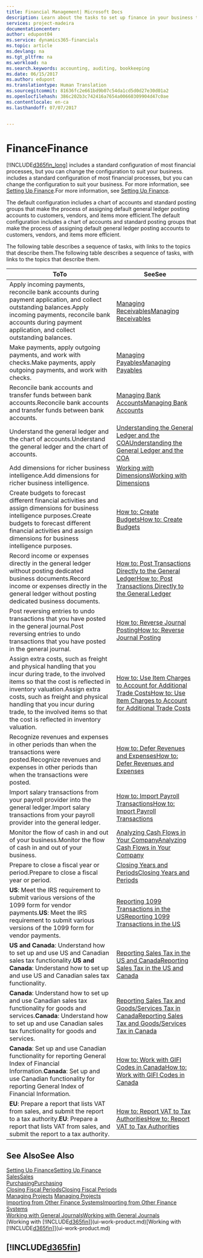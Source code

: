 ```yaml
---
title: Financial Management| Microsoft Docs
description: Learn about the tasks to set up finance in your business to suit all your accounting, auditing, or bookkeeping needs.
services: project-madeira
documentationcenter: 
author: edupont04
ms.service: dynamics365-financials
ms.topic: article
ms.devlang: na
ms.tgt_pltfrm: na
ms.workload: na
ms.search.keywords: accounting, auditing, bookkeeping
ms.date: 06/15/2017
ms.author: edupont
ms.translationtype: Human Translation
ms.sourcegitcommit: 81636fc2e661bd9b07c54da1cd5d0d27e30d01a2
ms.openlocfilehash: 386c202b3c742416a7654a00660309904d47c0ae
ms.contentlocale: en-ca
ms.lasthandoff: 07/07/2017


---
```

# <a name="finance"></a><span data-ttu-id="ac4c8-103">Finance</span><span class="sxs-lookup"><span data-stu-id="ac4c8-103">Finance</span></span>
[!INCLUDE[d365fin_long](includes/d365fin_long_md.md)]<span data-ttu-id="ac4c8-104"> includes a standard configuration of most financial processes, but you can change the configuration to suit your business.</span><span class="sxs-lookup"><span data-stu-id="ac4c8-104"> includes a standard configuration of most financial processes, but you can change the configuration to suit your business.</span></span> <span data-ttu-id="ac4c8-105">For more information, see [Setting Up Finance](finance-setup-finance.md).</span><span class="sxs-lookup"><span data-stu-id="ac4c8-105">For more information, see [Setting Up Finance](finance-setup-finance.md).</span></span>

<span data-ttu-id="ac4c8-106">The default configuration includes a chart of accounts and standard posting groups that make the process of assigning default general ledger posting accounts to customers, vendors, and items more efficient.</span><span class="sxs-lookup"><span data-stu-id="ac4c8-106">The default configuration includes a chart of accounts and standard posting groups that make the process of assigning default general ledger posting accounts to customers, vendors, and items more efficient.</span></span>  

<span data-ttu-id="ac4c8-107">The following table describes a sequence of tasks, with links to the topics that describe them.</span><span class="sxs-lookup"><span data-stu-id="ac4c8-107">The following table describes a sequence of tasks, with links to the topics that describe them.</span></span>  

| <span data-ttu-id="ac4c8-108">To</span><span class="sxs-lookup"><span data-stu-id="ac4c8-108">To</span></span> | <span data-ttu-id="ac4c8-109">See</span><span class="sxs-lookup"><span data-stu-id="ac4c8-109">See</span></span> |
| --- | --- |
| <span data-ttu-id="ac4c8-110">Apply incoming payments, reconcile bank accounts during payment application, and collect outstanding balances.</span><span class="sxs-lookup"><span data-stu-id="ac4c8-110">Apply incoming payments, reconcile bank accounts during payment application, and collect outstanding balances.</span></span> |[<span data-ttu-id="ac4c8-111">Managing Receivables</span><span class="sxs-lookup"><span data-stu-id="ac4c8-111">Managing Receivables</span></span>](receivables-manage-receivables.md) |
| <span data-ttu-id="ac4c8-112">Make payments, apply outgoing payments, and work with checks.</span><span class="sxs-lookup"><span data-stu-id="ac4c8-112">Make payments, apply outgoing payments, and work with checks.</span></span> |[<span data-ttu-id="ac4c8-113">Managing Payables</span><span class="sxs-lookup"><span data-stu-id="ac4c8-113">Managing Payables</span></span>](payables-manage-payables.md) |
| <span data-ttu-id="ac4c8-114">Reconcile bank accounts and transfer funds between bank accounts.</span><span class="sxs-lookup"><span data-stu-id="ac4c8-114">Reconcile bank accounts and transfer funds between bank accounts.</span></span> |[<span data-ttu-id="ac4c8-115">Managing Bank Accounts</span><span class="sxs-lookup"><span data-stu-id="ac4c8-115">Managing Bank Accounts</span></span>](bank-manage-bank-accounts.md) |
| <span data-ttu-id="ac4c8-116">Understand the general ledger and the chart of accounts.</span><span class="sxs-lookup"><span data-stu-id="ac4c8-116">Understand the general ledger and the chart of accounts.</span></span> |[<span data-ttu-id="ac4c8-117">Understanding the General Ledger and the COA</span><span class="sxs-lookup"><span data-stu-id="ac4c8-117">Understanding the General Ledger and the COA</span></span>](finance-general-ledger.md) |
| <span data-ttu-id="ac4c8-118">Add dimensions for richer business intelligence.</span><span class="sxs-lookup"><span data-stu-id="ac4c8-118">Add dimensions for richer business intelligence.</span></span> |[<span data-ttu-id="ac4c8-119">Working with Dimensions</span><span class="sxs-lookup"><span data-stu-id="ac4c8-119">Working with Dimensions</span></span>](finance-dimensions.md) |
| <span data-ttu-id="ac4c8-120">Create budgets to forecast different financial activities and assign dimensions for business intelligence purposes.</span><span class="sxs-lookup"><span data-stu-id="ac4c8-120">Create budgets to forecast different financial activities and assign dimensions for business intelligence purposes.</span></span> |[<span data-ttu-id="ac4c8-121">How to: Create Budgets</span><span class="sxs-lookup"><span data-stu-id="ac4c8-121">How to: Create Budgets</span></span>](finance-how-create-budgets.md) |
|<span data-ttu-id="ac4c8-122">Record income or expenses directly in the general ledger without posting dedicated business documents.</span><span class="sxs-lookup"><span data-stu-id="ac4c8-122">Record income or expenses directly in the general ledger without posting dedicated business documents.</span></span>|[<span data-ttu-id="ac4c8-123">How to: Post Transactions Directly to the General Ledger</span><span class="sxs-lookup"><span data-stu-id="ac4c8-123">How to: Post Transactions Directly to the General Ledger</span></span>](finance-how-post-transactions-directly.md)|
|<span data-ttu-id="ac4c8-124">Post reversing entries to undo transactions that you have posted in the general journal.</span><span class="sxs-lookup"><span data-stu-id="ac4c8-124">Post reversing entries to undo transactions that you have posted in the general journal.</span></span> |[<span data-ttu-id="ac4c8-125">How to: Reverse Journal Posting</span><span class="sxs-lookup"><span data-stu-id="ac4c8-125">How to: Reverse Journal Posting</span></span>](finance-how-reverse-journal-posting.md)|
| <span data-ttu-id="ac4c8-126">Assign extra costs, such as freight and physical handling that you incur during trade, to the involved items so that the cost is reflected in inventory valuation.</span><span class="sxs-lookup"><span data-stu-id="ac4c8-126">Assign extra costs, such as freight and physical handling that you incur during trade, to the involved items so that the cost is reflected in inventory valuation.</span></span> |[<span data-ttu-id="ac4c8-127">How to: Use Item Charges to Account for Additional Trade Costs</span><span class="sxs-lookup"><span data-stu-id="ac4c8-127">How to: Use Item Charges to Account for Additional Trade Costs</span></span>](payables-how-assign-item-charges.md) |
| <span data-ttu-id="ac4c8-128">Recognize revenues and expenses in other periods than when the transactions were posted.</span><span class="sxs-lookup"><span data-stu-id="ac4c8-128">Recognize revenues and expenses in other periods than when the transactions were posted.</span></span> |[<span data-ttu-id="ac4c8-129">How to: Defer Revenues and Expenses</span><span class="sxs-lookup"><span data-stu-id="ac4c8-129">How to: Defer Revenues and Expenses</span></span>](finance-how-defer-revenue-expenses.md) |
| <span data-ttu-id="ac4c8-130">Import salary transactions from your payroll provider into the general ledger.</span><span class="sxs-lookup"><span data-stu-id="ac4c8-130">Import salary transactions from your payroll provider into the general ledger.</span></span> |[<span data-ttu-id="ac4c8-131">How to: Import Payroll Transactions</span><span class="sxs-lookup"><span data-stu-id="ac4c8-131">How to: Import Payroll Transactions</span></span>](finance-how-import-payroll-transactions.md) |
| <span data-ttu-id="ac4c8-132">Monitor the flow of cash in and out of your business.</span><span class="sxs-lookup"><span data-stu-id="ac4c8-132">Monitor the flow of cash in and out of your business.</span></span> |[<span data-ttu-id="ac4c8-133">Analyzing Cash Flows in Your Company</span><span class="sxs-lookup"><span data-stu-id="ac4c8-133">Analyzing Cash Flows in Your Company</span></span>](finance-analyze-cash-flow.md) |
| <span data-ttu-id="ac4c8-134">Prepare to close a fiscal year or period.</span><span class="sxs-lookup"><span data-stu-id="ac4c8-134">Prepare to close a fiscal year or period.</span></span> |[<span data-ttu-id="ac4c8-135">Closing Years and Periods</span><span class="sxs-lookup"><span data-stu-id="ac4c8-135">Closing Years and Periods</span></span>](year-close-years-periods.md) |
|<span data-ttu-id="ac4c8-136">**US**: Meet the IRS requirement to submit various versions of the 1099 form for vendor payments.</span><span class="sxs-lookup"><span data-stu-id="ac4c8-136">**US**: Meet the IRS requirement to submit various versions of the 1099 form for vendor payments.</span></span>|[<span data-ttu-id="ac4c8-137">Reporting 1099 Transactions in the US</span><span class="sxs-lookup"><span data-stu-id="ac4c8-137">Reporting 1099 Transactions in the US</span></span>](us-finance-tax-1099.md)|
|<span data-ttu-id="ac4c8-138">**US and Canada**: Understand how to set up and use US and Canadian sales tax functionality.</span><span class="sxs-lookup"><span data-stu-id="ac4c8-138">**US and Canada**: Understand how to set up and use US and Canadian sales tax functionality.</span></span>|[<span data-ttu-id="ac4c8-139">Reporting Sales Tax in the US and Canada</span><span class="sxs-lookup"><span data-stu-id="ac4c8-139">Reporting Sales Tax in the US and Canada</span></span>](us-finance-sales-tax.md)|
|<span data-ttu-id="ac4c8-140">**Canada**: Understand how to set up and use Canadian sales tax functionality for goods and services.</span><span class="sxs-lookup"><span data-stu-id="ac4c8-140">**Canada**: Understand how to set up and use Canadian sales tax functionality for goods and services.</span></span>|[<span data-ttu-id="ac4c8-141">Reporting Sales Tax and Goods/Services Tax in Canada</span><span class="sxs-lookup"><span data-stu-id="ac4c8-141">Reporting Sales Tax and Goods/Services Tax in Canada</span></span>](ca-finance-tax.md)|
|<span data-ttu-id="ac4c8-142">**Canada**: Set up and use Canadian functionality for reporting General Index of Financial Information.</span><span class="sxs-lookup"><span data-stu-id="ac4c8-142">**Canada**: Set up and use Canadian functionality for reporting General Index of Financial Information.</span></span>| [<span data-ttu-id="ac4c8-143">How to: Work with GIFI Codes in Canada</span><span class="sxs-lookup"><span data-stu-id="ac4c8-143">How to: Work with GIFI Codes in Canada</span></span>](ca-finance-work-gifi-codes.md)
|<span data-ttu-id="ac4c8-144">**EU**: Prepare a report that lists VAT from sales, and submit the report to a tax authority.</span><span class="sxs-lookup"><span data-stu-id="ac4c8-144">**EU**: Prepare a report that lists VAT from sales, and submit the report to a tax authority.</span></span> | [<span data-ttu-id="ac4c8-145">How to: Report VAT to Tax Authorities</span><span class="sxs-lookup"><span data-stu-id="ac4c8-145">How to: Report VAT to Tax Authorities</span></span>](finance-how-report-vat.md)|

## <a name="see-also"></a><span data-ttu-id="ac4c8-146">See Also</span><span class="sxs-lookup"><span data-stu-id="ac4c8-146">See Also</span></span>
[<span data-ttu-id="ac4c8-147">Setting Up Finance</span><span class="sxs-lookup"><span data-stu-id="ac4c8-147">Setting Up Finance</span></span>](finance-setup-finance.md)  
[<span data-ttu-id="ac4c8-148">Sales</span><span class="sxs-lookup"><span data-stu-id="ac4c8-148">Sales</span></span>](sales-manage-sales.md)  
[<span data-ttu-id="ac4c8-149">Purchasing</span><span class="sxs-lookup"><span data-stu-id="ac4c8-149">Purchasing</span></span>](purchasing-manage-purchasing.md)  
[<span data-ttu-id="ac4c8-150">Closing Fiscal Periods</span><span class="sxs-lookup"><span data-stu-id="ac4c8-150">Closing Fiscal Periods</span></span>](year-close-years-periods.md)  
<span data-ttu-id="ac4c8-151">[Managing Projects](projects-manage-projects.md)  </span><span class="sxs-lookup"><span data-stu-id="ac4c8-151">[Managing Projects](projects-manage-projects.md)  </span></span>  
[<span data-ttu-id="ac4c8-152">Importing from Other Finance Systems</span><span class="sxs-lookup"><span data-stu-id="ac4c8-152">Importing from Other Finance Systems</span></span>](upload-data.md)  
[<span data-ttu-id="ac4c8-153">Working with General Journals</span><span class="sxs-lookup"><span data-stu-id="ac4c8-153">Working with General Journals</span></span>](ui-work-general-journals.md)  
<span data-ttu-id="ac4c8-154">[Working with [!INCLUDE[d365fin](includes/d365fin_md.md)]](ui-work-product.md)</span><span class="sxs-lookup"><span data-stu-id="ac4c8-154">[Working with [!INCLUDE[d365fin](includes/d365fin_md.md)]](ui-work-product.md)</span></span>  

## [!INCLUDE[d365fin](includes/free_trial_md.md)]

